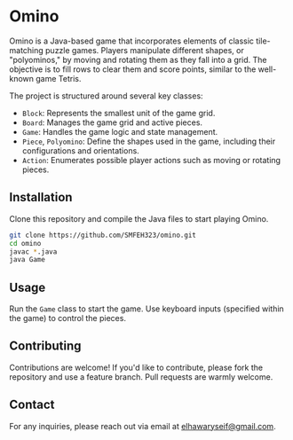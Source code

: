 # Omino

Omino is a Java-based game that incorporates elements of classic tile-matching puzzle games. Players manipulate different shapes, or "polyominos," by moving and rotating them as they fall into a grid. The objective is to fill rows to clear them and score points, similar to the well-known game Tetris.

The project is structured around several key classes:
- `Block`: Represents the smallest unit of the game grid.
- `Board`: Manages the game grid and active pieces.
- `Game`: Handles the game logic and state management.
- `Piece`, `Polyomino`: Define the shapes used in the game, including their configurations and orientations.
- `Action`: Enumerates possible player actions such as moving or rotating pieces.

## Installation

Clone this repository and compile the Java files to start playing Omino.

```bash
git clone https://github.com/SMFEH323/omino.git
cd omino
javac *.java
java Game
```

## Usage

Run the `Game` class to start the game. Use keyboard inputs (specified within the game) to control the pieces.

## Contributing
Contributions are welcome! If you'd like to contribute, please fork the repository and use a feature branch. Pull requests are warmly welcome.

## Contact
For any inquiries, please reach out via email at elhawaryseif@gmail.com.
